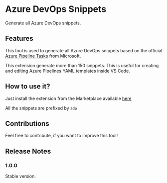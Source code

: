 # Azure DevOps Snippets

Generate all Azure DevOps snippets.

## Features

This tool is used to generate all Azure DevOps snippets based on the official [Azure Pipeline Tasks][github-microsoft-link] from Microsoft.

This extension generate more than 150 snippets. This is useful for creating and editing Azure Pipelines YAML templates inside VS Code.

## How to use it?

Just install the extension from the Marketplace available [here][marketplace-link]

All the snippets are prefixed by `ado`

## Contributions

Feel free to contribute, if you want to improve this tool!

## Release Notes

### 1.0.0
Stable version.

[github-microsoft-link]: https://github.com/microsoft/azure-pipelines-tasks
[marketplace-link]: https://marketplace.visualstudio.com/items?itemName=DamienAicheh.azure-devops-snippets
